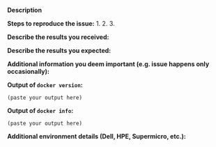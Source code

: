<!--
If you are reporting a new issue, make sure that we do not have any duplicates
already open. You can ensure this by searching the issue list for this
repository. If there is a duplicate, please close your issue and add a comment
to the existing issue instead.

If you suspect your issue is a bug, please edit your issue description to
include the BUG REPORT INFORMATION shown below. If you fail to provide this
information within 7 days, we cannot debug your issue and will close it. We
will, however, reopen it if you later provide the information.

For more information about reporting issues, see
https://github.com/openusm/openusm/blob/master/CONTRIBUTION.md#reporting-other-issues

---------------------------------------------------
GENERAL SUPPORT INFORMATION
---------------------------------------------------

The GitHub issue tracker is for bug reports and feature requests.
General support for **openusm** can be found at the following locations:


General support for *OpenUSM** can be found at the following locations:

- OpenUSM Project Forums - https://forums.openusm.org
- Slack - community.openusm.com #openusm channel
- Post a question on StackOverflow, using the OpenUSM tag

---------------------------------------------------
BUG REPORT INFORMATION
---------------------------------------------------
Use the commands below to provide key information from your environment:
You do NOT have to include this information if this is a FEATURE REQUEST
-->

**Description**

<!--
Briefly describe the problem you are having in a few paragraphs.
-->

**Steps to reproduce the issue:**
1.
2.
3.

**Describe the results you received:**


**Describe the results you expected:**


**Additional information you deem important (e.g. issue happens only occasionally):**

**Output of `docker version`:**

```
(paste your output here)
```

**Output of `docker info`:**

```
(paste your output here)
```

**Additional environment details (Dell, HPE, Supermicro, etc.):**
